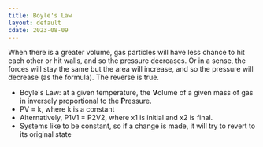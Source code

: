 ```yaml
---
title: Boyle's Law
layout: default
cdate: 2023-08-09
---
```


When there is a greater volume, gas particles will have less chance to hit each other or hit walls, and so the pressure decreases. Or in a sense, the forces will stay the same but the area will increase, and so the pressure will decrease (as the formula). The reverse is true.
- Boyle's Law: at a given temperature, the **V**olume of a given mass of gas in inversely proportional to the **P**ressure.
- PV = k, where k is a constant
- Alternatively, P1V1 = P2V2, where x1 is initial and x2 is final.
- Systems like to be constant, so if a change is made, it will try to revert to its original state
